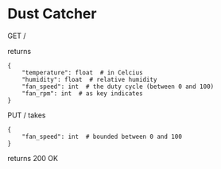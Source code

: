 # Dust Catcher

GET /

returns
```
{
    "temperature": float  # in Celcius
    "humidity": float  # relative humidity
    "fan_speed": int  # the duty cycle (between 0 and 100)
    "fan_rpm": int  # as key indicates
}
```

PUT /
takes
```
{
    "fan_speed": int  # bounded between 0 and 100
}
```

returns 200 OK